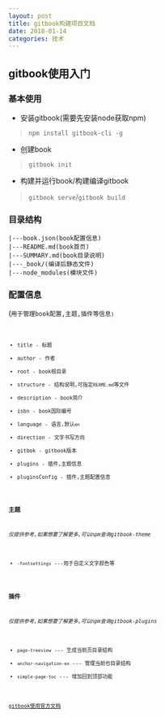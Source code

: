 ```yaml
---
layout: post
title: gitbook构建项目文档
date: 2018-01-14
categories: 技术
---
```



## gitbook使用入门
### 基本使用

* 安装gitbook(需要先安装node获取npm)
>`npm install gitbook-cli -g`
* 创建book
>`gitbook init`
* 构建并运行book/构建编译gitbook
>`gitbook serve`/`gitbook build`

### 目录结构
```
|---book.json(book配置信息) 
|---README.md(book首页)
|---SUMMARY.md(book目录说明)
|---_book/(编译后静态文件)
|---node_modules(模块文件)
```

### 配置信息
(<code>用于管理book配置,主题,插件等信息<code>)
* title - 标题
* author - 作者
* root - book根目录
* structure - 结构说明,可指定`REAME.md`等文件
* description - book简介
* isbn - book国际编号
* language - 语言,默认`en`
* direction - 文字书写方向
* gitbok - gitbook版本
* plugins - 插件,主题信息
* pluginsConfig - 插件,主题配置信息

### 主题
*仅提供参考,如果想要了解更多,可以npm查询gitbook-theme*

* `-fontsettings` ---用于自定义文字颜色等

### 插件
*仅提供参考,如果想要了解更多,可以npm查询gitbook-plugins*

* `page-treeview` --- 生成当前页目录结构
* `anchor-navigation-ex` --- 管理当前也目录结构
* `simple-page-toc` --- 增加回到顶部功能

[gitbook使用官方文档]("https://toolchain.gitbook.com")










    
